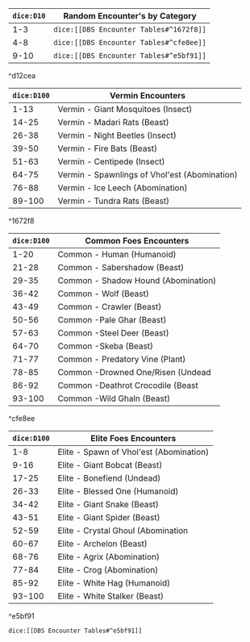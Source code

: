 | `dice:D10`  | Random Encounter's by Category |
| ---- | ------------------ |
| 1-3  |`dice:[[DBS Encounter Tables#^1672f8]]`|
| 4-8  |`dice:[[DBS Encounter Tables#^cfe8ee]]`|
| 9-10 |`dice:[[DBS Encounter Tables#^e5bf91]]`|

^d12cea


| `dice:D100`   | Vermin Encounters                             |
| ------ | --------------------------------------------- |
| 1-13   | Vermin - Giant Mosquitoes (Insect)            |
| 14-25  | Vermin - Madari Rats (Beast)                  |
| 26-38  | Vermin - Night Beetles (Insect)               |
| 39-50  | Vermin - Fire Bats (Beast)                    |
| 51-63  | Vermin - Centipede (Insect)                   |
| 64-75  | Vermin - Spawnlings of Vhol'est (Abomination) |
| 76-88  | Vermin - Ice Leech (Abomination)              |
| 89-100 | Vermin - Tundra Rats (Beast)                  |

^1672f8


|`dice:D100`|Common Foes Encounters|
|---|---|
|1-20|Common - Human (Humanoid)|
| 21-28  | Common - Sabershadow (Beast)        |
| 29-35  | Common - Shadow Hound (Abomination) |
| 36-42  | Common - Wolf (Beast)               |
| 43-49  | Common - Crawler (Beast)            |
| 50-56  | Common -Pale Ghar (Beast)          |
| 57-63  | Common -Steel Deer (Beast)         |
| 64-70  | Common -Skeba (Beast)              |
| 71-77  | Common - Predatory Vine (Plant)    |
| 78-85  | Common -Drowned One/Risen (Undead  |
| 86-92  | Common -Deathrot Crocodile (Beast  |
| 93-100 | Common -Wild Ghaln (Beast)         |

^cfe8ee

| `dice:D100` | Elite Foes Encounters                   |
| ----------- | --------------------------------------- |
| 1-8         | Elite - Spawn of Vhol'est (Abomination) |
| 9-16        | Elite - Giant Bobcat (Beast)            |
| 17-25       | Elite - Bonefiend (Undead)              |
| 26-33       | Elite - Blessed One (Humanoid)          |
| 34-42       | Elite - Giant Snake (Beast)             |
| 43-51       | Elite - Giant Spider (Beast)            |
| 52-59       | Elite - Crystal Ghoul (Abomination      |
| 60-67       | Elite - Archelon (Beast)                |
| 68-76       | Elite - Agrix (Abomination)             |
| 77-84       | Elite - Crog (Abomination)              |
| 85-92       | Elite - White Hag (Humanoid)            |
| 93-100      | Elite - White Stalker (Beast)           |

^e5bf91


`dice:[[DBS Encounter Tables#^e5bf91]]`
